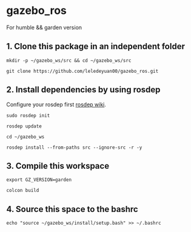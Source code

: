 # gazebo_ros
For humble &amp;&amp; garden version

## 1. Clone this package in an independent folder

`mkdir -p ~/gazebo_ws/src && cd ~/gazebo_ws/src`

`git clone https://github.com/leledeyuan00/gazebo_ros.git`

## 2. Install dependencies by using rosdep

Configure your rosdep first [rosdep wiki](http://wiki.ros.org/rosdep).

`sudo rosdep init`

`rosdep update`

`cd ~/gazebo_ws`

`rosdep install --from-paths src --ignore-src -r -y`

## 3. Compile this workspace

`export GZ_VERSION=garden`

`colcon build`

## 4. Source this space to the bashrc

`echo "source ~/gazebo_ws/install/setup.bash" >> ~/.bashrc`
